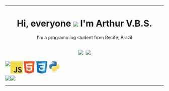 <hr>
<h1 align='center'>
  Hi, everyone
  <img src="https://raw.githubusercontent.com/iampavangandhi/iampavangandhi/master/gifs/Hi.gif" width="35">
  I'm Arthur V.B.S.
</h1>
<p align="center">
  I'm a programming student from Recife, Brazil
</p>
<br>

<div align="center">
  <img height="165"
      src="https://github-readme-stats.vercel.app/api?username=ArthurVBS&show_icons=true&count_private=true&theme=tokyonight"/>&nbsp;
  <img height="165"
      src="https://github-readme-stats.vercel.app/api/top-langs/?username=ArthurVBS&layout=compact&theme=tokyonight"
<div>
<br><br>
  
<div style="display: inline_block">
  <img align="left" src="https://64.media.tumblr.com/31fca450a7cf89369e51328b80f7c8d8/tumblr_mo7etqt46g1sutxdmo1_250.gif">
  <img align="left" height="40" src="https://raw.githubusercontent.com/devicons/devicon/master/icons/javascript/javascript-original.svg">
  <img align="left" height="40" src="https://raw.githubusercontent.com/devicons/devicon/master/icons/html5/html5-original.svg">
  <img align="left" height="40" src="https://raw.githubusercontent.com/devicons/devicon/master/icons/css3/css3-original.svg">
  <img align="left" height="40" src="https://raw.githubusercontent.com/devicons/devicon/master/icons/python/python-original.svg">
</div>
<br>
  
## 

<div>
  <a href="https://github.com/ArthurVBS">
    <img align="left" img src="https://img.shields.io/badge/GitHub-100000?style=for-the-badge&logo=github&logoColor=white" />        
  </a>&nbsp;&nbsp;
  <a href="https://www.instagram.com/arthurvini2703br">
    <img align="left" img src="https://img.shields.io/badge/Instagram-100000?style=for-the-badge&logo=instagram&logoColor=white" />        
  </a>&nbsp;&nbsp;
</div>
<hr>

<!--
<p align="center"> 
  <img alingn="center" src="https://profile-counter.glitch.me/ArthurVBS/count.svg" />
</p>
-->
  
<!--
**ArthurVBS/ArthurVBS** is a ✨ _special_ ✨ repository because its `README.md` (this file) appears on your GitHub profile.

Here are some ideas to get you started:

- 🔭 I’m currently working on ...
- 🌱 I’m currently learning ...
- 👯 I’m looking to collaborate on ...
- 🤔 I’m looking for help with ...
- 💬 Ask me about ...
- 📫 How to reach me: ...
- 😄 Pronouns: ...
- ⚡ Fun fact: ...
-->
